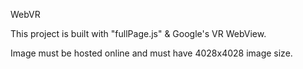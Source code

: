 WebVR

This project is built with "fullPage.js" & Google's VR WebView.

Image must be hosted online and must have 4028x4028 image size.

<script>
  window.addEventListener('load', onVrViewLoad)
  function onVrViewLoad() {
    var vrView = new VRView.Player('#vrview', {
      width: '100%',
      height:	500, //You can change this height
      preview: '', //TODO ADD PREVIEW IMAGE OPTIONAL
      image: 'ADD HERE YOUR IMAGE LINK', //TODO ADD YOUR 360 IMAGE LINK HERE (4028x4028) IMPORTANT: MAKE SURE YOU UPLOAD YOUR IMAGE FIRST TO IMAGE HOSTING SITES
      is_stereo: true
    });
  }
</script>
